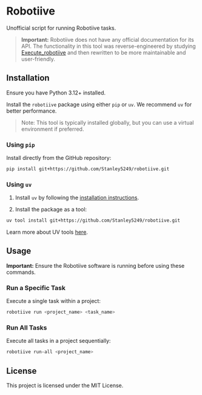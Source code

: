 # Robotiive

Unofficial script for running Robotiive tasks.

> **Important:** Robotiive does not have any official documentation for its API. The functionality in this tool was reverse-engineered by studying [Execute_robotiive](https://github.com/calvin44/Execute_robotiive) and then rewritten to be more maintainable and user-friendly.

## Installation

Ensure you have Python 3.12+ installed.

Install the `robotiive` package using either `pip` or `uv`. We recommend `uv` for better performance.

> Note: This tool is typically installed globally, but you can use a virtual environment if preferred.

### Using `pip`

Install directly from the GitHub repository:
```sh
pip install git+https://github.com/Stanley5249/robotiive.git
```

### Using `uv`

1. Install `uv` by following the [installation instructions](https://docs.astral.sh/uv/getting-started/installation/).

2. Install the package as a tool:
```sh
uv tool install git+https://github.com/Stanley5249/robotiive.git
```

Learn more about UV tools [here](https://docs.astral.sh/uv/concepts/tools/).

## Usage

**Important:** Ensure the Robotiive software is running before using these commands.

### Run a Specific Task

Execute a single task within a project:
```sh
robotiive run <project_name> <task_name>
```

### Run All Tasks

Execute all tasks in a project sequentially:
```sh
robotiive run-all <project_name>
```

## License

This project is licensed under the MIT License.